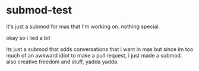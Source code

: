 # submod-test
it's just a submod for mas that I'm working on. nothing special.



okay so i lied a bit

its just a submod that adds conversations that i want in mas but since im too much of an awkward idiot to make a pull request, i just made a submod.
also creative freedom and stuff, yadda yadda.

